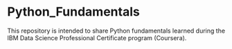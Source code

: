 # Python_Fundamentals

This repository is intended to share Python fundamentals learned during the IBM Data Science Professional Certificate program (Coursera).
